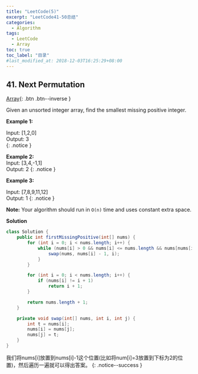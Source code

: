 ```yaml
---
title: "LeetCode(5)"
excerpt: "LeetCode41-50总结"
categories:
  - Algorithm
tags:
  - LeetCode
  - Array
toc: true
toc_label: "目录"
#last_modified_at: 2018-12-03T16:25:29+08:00
---
```


## 41. Next Permutation

[Array](/tags/#array){: .btn .btn--inverse }  

Given an unsorted integer array, find the smallest missing positive integer.

**Example 1:**

Input: [1,2,0]  
Output: 3  
{: .notice }

**Example 2:**  
Input: [3,4,-1,1]  
Output: 2
{: .notice }

**Example 3:**

Input: [7,8,9,11,12]  
Output: 1
{: .notice }

**Note:**
Your algorithm should run in `O(n)` time and uses constant extra space.


**Solution**  
```java
class Solution {
    public int firstMissingPositive(int[] nums) {        
        for (int i = 0; i < nums.length; i++) {
            while (nums[i] > 0 && nums[i] <= nums.length && nums[nums[i] - 1] != nums[i]) {
                swap(nums, nums[i] - 1, i);
            }
        }

        for (int i = 0; i < nums.length; i++) {
            if (nums[i] != i + 1)
                return i + 1;
        }

        return nums.length + 1;
    }

    private void swap(int[] nums, int i, int j) {
        int t = nums[i];
        nums[i] = nums[j];
        nums[j] = t;
    }
}
```

我们将nums[i]放置到nums[i]-1这个位置(比如将num[i]=3放置到下标为2的位置)，然后遍历一遍就可以得出答案。
{: .notice--success }
